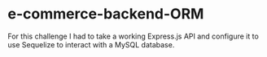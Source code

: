# e-commerce-backend-ORM
For this challenge I had to take a working Express.js API and configure it to use Sequelize to interact with a MySQL database.
